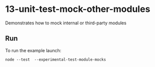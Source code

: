 # 13-unit-test-mock-other-modules

Demonstrates how to mock internal or third-party modules

## Run

To run the example launch:

```
node --test  --experimental-test-module-mocks
```

